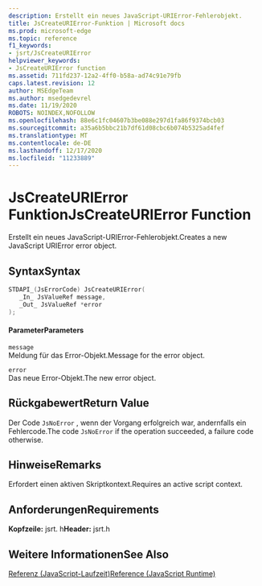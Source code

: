 ```yaml
---
description: Erstellt ein neues JavaScript-URIError-Fehlerobjekt.
title: JsCreateURIError-Funktion | Microsoft docs
ms.prod: microsoft-edge
ms.topic: reference
f1_keywords:
- jsrt/JsCreateURIError
helpviewer_keywords:
- JsCreateURIError function
ms.assetid: 711fd237-12a2-4ff0-b58a-ad74c91e79fb
caps.latest.revision: 12
author: MSEdgeTeam
ms.author: msedgedevrel
ms.date: 11/19/2020
ROBOTS: NOINDEX,NOFOLLOW
ms.openlocfilehash: 88e6c1fc04607b3be088e297d1fa86f9374bcb03
ms.sourcegitcommit: a35a6b5bbc21b7df61d08cbc6b074b5325ad4fef
ms.translationtype: MT
ms.contentlocale: de-DE
ms.lasthandoff: 12/17/2020
ms.locfileid: "11233889"
---
```

# <span data-ttu-id="a7de5-103">JsCreateURIError Funktion</span><span class="sxs-lookup"><span data-stu-id="a7de5-103">JsCreateURIError Function</span></span>

<span data-ttu-id="a7de5-104">Erstellt ein neues JavaScript-URIError-Fehlerobjekt.</span><span class="sxs-lookup"><span data-stu-id="a7de5-104">Creates a new JavaScript URIError error object.</span></span>  
  
## <span data-ttu-id="a7de5-105">Syntax</span><span class="sxs-lookup"><span data-stu-id="a7de5-105">Syntax</span></span>  
  
```cpp  
STDAPI_(JsErrorCode) JsCreateURIError(  
   _In_ JsValueRef message,  
   _Out_ JsValueRef *error  
);  
```  
  
#### <span data-ttu-id="a7de5-106">Parameter</span><span class="sxs-lookup"><span data-stu-id="a7de5-106">Parameters</span></span>  
 `message`  
 <span data-ttu-id="a7de5-107">Meldung für das Error-Objekt.</span><span class="sxs-lookup"><span data-stu-id="a7de5-107">Message for the error object.</span></span>  
  
 `error`  
 <span data-ttu-id="a7de5-108">Das neue Error-Objekt.</span><span class="sxs-lookup"><span data-stu-id="a7de5-108">The new error object.</span></span>  
  
## <span data-ttu-id="a7de5-109">Rückgabewert</span><span class="sxs-lookup"><span data-stu-id="a7de5-109">Return Value</span></span>  
 <span data-ttu-id="a7de5-110">Der Code `JsNoError` , wenn der Vorgang erfolgreich war, andernfalls ein Fehlercode.</span><span class="sxs-lookup"><span data-stu-id="a7de5-110">The code `JsNoError` if the operation succeeded, a failure code otherwise.</span></span>  
  
## <span data-ttu-id="a7de5-111">Hinweise</span><span class="sxs-lookup"><span data-stu-id="a7de5-111">Remarks</span></span>  
 <span data-ttu-id="a7de5-112">Erfordert einen aktiven Skriptkontext.</span><span class="sxs-lookup"><span data-stu-id="a7de5-112">Requires an active script context.</span></span>  
  
## <span data-ttu-id="a7de5-113">Anforderungen</span><span class="sxs-lookup"><span data-stu-id="a7de5-113">Requirements</span></span>  
 <span data-ttu-id="a7de5-114">**Kopfzeile:** jsrt. h</span><span class="sxs-lookup"><span data-stu-id="a7de5-114">**Header:** jsrt.h</span></span>  
  
## <span data-ttu-id="a7de5-115">Weitere Informationen</span><span class="sxs-lookup"><span data-stu-id="a7de5-115">See Also</span></span>  
 [<span data-ttu-id="a7de5-116">Referenz (JavaScript-Laufzeit)</span><span class="sxs-lookup"><span data-stu-id="a7de5-116">Reference (JavaScript Runtime)</span></span>](../chakra-hosting/reference-javascript-runtime.md)
